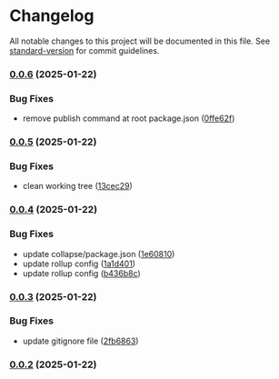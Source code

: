 # Changelog

All notable changes to this project will be documented in this file. See [standard-version](https://github.com/conventional-changelog/standard-version) for commit guidelines.

### [0.0.6](https://github.com/ZeynalliZeynal/everest-ui/compare/v0.0.5...v0.0.6) (2025-01-22)


### Bug Fixes

* remove publish command at root package.json ([0ffe62f](https://github.com/ZeynalliZeynal/everest-ui/commit/0ffe62f1ed3f2bd592a43a21b29401fcd598d253))

### [0.0.5](https://github.com/ZeynalliZeynal/everest-ui/compare/v0.0.4...v0.0.5) (2025-01-22)


### Bug Fixes

* clean working tree ([13cec29](https://github.com/ZeynalliZeynal/everest-ui/commit/13cec29028979e78553637d30eb7c2b7f4b815bb))

### [0.0.4](https://github.com/ZeynalliZeynal/everest-ui/compare/v0.0.3...v0.0.4) (2025-01-22)


### Bug Fixes

* update collapse/package.json ([1e60810](https://github.com/ZeynalliZeynal/everest-ui/commit/1e60810426cb42772042ddb0e8b6b3920711b7e9))
* update rollup config ([1a1d401](https://github.com/ZeynalliZeynal/everest-ui/commit/1a1d401ff5d5842f540a2d1941d05a828c16c76d))
* update rollup config ([b436b8c](https://github.com/ZeynalliZeynal/everest-ui/commit/b436b8c202160656c00b4092b4e1d71bbc9b969e))

### [0.0.3](https://github.com/ZeynalliZeynal/everest-ui/compare/v0.1.17...v0.0.3) (2025-01-22)


### Bug Fixes

* update gitignore file ([2fb6863](https://github.com/ZeynalliZeynal/everest-ui/commit/2fb6863c86fad0732be752c2245a33467a43d69f))

### [0.0.2](https://github.com/ZeynalliZeynal/everest-ui/compare/v0.1.17...v0.0.2) (2025-01-22)
